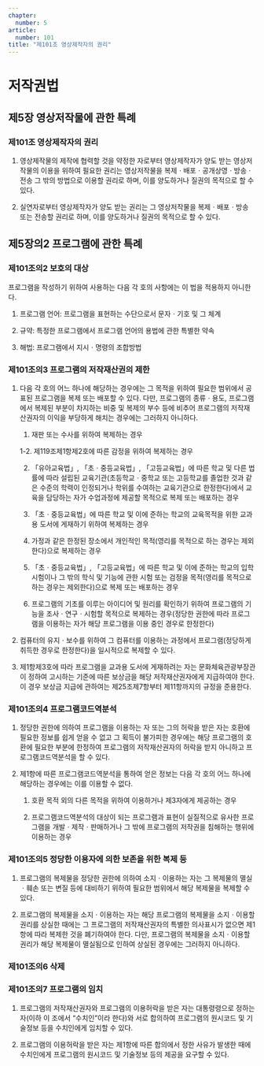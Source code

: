 ```yaml
---
chapter:
  number: 5
article:
  number: 101
title: "제101조 영상제작자의 권리"
---
```

# 저작권법

## 제5장 영상저작물에 관한 특례

### 제101조 영상제작자의 권리

1. 영상제작물의 제작에 협력할 것을 약정한 자로부터 영상제작자가 양도 받는 영상저작물의 이용을 위하여 필요한 권리는 영상저작물을 복제ㆍ배포ㆍ공개상영ㆍ방송ㆍ전송 그 밖의 방법으로 이용할 권리로 하며, 이를 양도하거나 질권의 목적으로 할 수 있다.

2. 실연자로부터 영상제작자가 양도 받는 권리는 그 영상저작물을 복제ㆍ배포ㆍ방송 또는 전송할 권리로 하며, 이를 양도하거나 질권의 목적으로 할 수 있다.

## 제5장의2 프로그램에 관한 특례

### 제101조의2 보호의 대상

프로그램을 작성하기 위하여 사용하는 다음 각 호의 사항에는 이 법을 적용하지 아니한다.

1. 프로그램 언어: 프로그램을 표현하는 수단으로서 문자ㆍ기호 및 그 체계

2. 규약: 특정한 프로그램에서 프로그램 언어의 용법에 관한 특별한 약속

3. 해법: 프로그램에서 지시ㆍ명령의 조합방법

### 제101조의3 프로그램의 저작재산권의 제한

1. 다음 각 호의 어느 하나에 해당하는 경우에는 그 목적을 위하여 필요한 범위에서 공표된 프로그램을 복제 또는 배포할 수 있다. 다만, 프로그램의 종류ㆍ용도, 프로그램에서 복제된 부분이 차지하는 비중 및 복제의 부수 등에 비추어 프로그램의 저작재산권자의 이익을 부당하게 해치는 경우에는 그러하지 아니하다.

    1. 재판 또는 수사를 위하여 복제하는 경우

    1-2. 제119조제1항제2호에 따른 감정을 위하여 복제하는 경우

    2. 「유아교육법」, 「초ㆍ중등교육법」, 「고등교육법」에 따른 학교 및 다른 법률에 따라 설립된 교육기관(초등학교ㆍ중학교 또는 고등학교를 졸업한 것과 같은 수준의 학력이 인정되거나 학위를 수여하는 교육기관으로 한정한다)에서 교육을 담당하는 자가 수업과정에 제공할 목적으로 복제 또는 배포하는 경우

    3. 「초ㆍ중등교육법」에 따른 학교 및 이에 준하는 학교의 교육목적을 위한 교과용 도서에 게재하기 위하여 복제하는 경우

    4. 가정과 같은 한정된 장소에서 개인적인 목적(영리를 목적으로 하는 경우는 제외한다)으로 복제하는 경우

    5. 「초ㆍ중등교육법」, 「고등교육법」에 따른 학교 및 이에 준하는 학교의 입학시험이나 그 밖의 학식 및 기능에 관한 시험 또는 검정을 목적(영리를 목적으로 하는 경우는 제외한다)으로 복제 또는 배포하는 경우

    6. 프로그램의 기초를 이루는 아이디어 및 원리를 확인하기 위하여 프로그램의 기능을 조사ㆍ연구ㆍ시험할 목적으로 복제하는 경우(정당한 권한에 따라 프로그램을 이용하는 자가 해당 프로그램을 이용 중인 경우로 한정한다)

2. 컴퓨터의 유지ㆍ보수를 위하여 그 컴퓨터를 이용하는 과정에서 프로그램(정당하게 취득한 경우로 한정한다)을 일시적으로 복제할 수 있다.

3. 제1항제3호에 따라 프로그램을 교과용 도서에 게재하려는 자는 문화체육관광부장관이 정하여 고시하는 기준에 따른 보상금을 해당 저작재산권자에게 지급하여야 한다. 이 경우 보상금 지급에 관하여는 제25조제7항부터 제11항까지의 규정을 준용한다.

### 제101조의4 프로그램코드역분석

1. 정당한 권한에 의하여 프로그램을 이용하는 자 또는 그의 허락을 받은 자는 호환에 필요한 정보를 쉽게 얻을 수 없고 그 획득이 불가피한 경우에는 해당 프로그램의 호환에 필요한 부분에 한정하여 프로그램의 저작재산권자의 허락을 받지 아니하고 프로그램코드역분석을 할 수 있다.

2. 제1항에 따른 프로그램코드역분석을 통하여 얻은 정보는 다음 각 호의 어느 하나에 해당하는 경우에는 이를 이용할 수 없다.

    1. 호환 목적 외의 다른 목적을 위하여 이용하거나 제3자에게 제공하는 경우

    2. 프로그램코드역분석의 대상이 되는 프로그램과 표현이 실질적으로 유사한 프로그램을 개발ㆍ제작ㆍ판매하거나 그 밖에 프로그램의 저작권을 침해하는 행위에 이용하는 경우

### 제101조의5 정당한 이용자에 의한 보존을 위한 복제 등

1. 프로그램의 복제물을 정당한 권한에 의하여 소지ㆍ이용하는 자는 그 복제물의 멸실ㆍ훼손 또는 변질 등에 대비하기 위하여 필요한 범위에서 해당 복제물을 복제할 수 있다.

2. 프로그램의 복제물을 소지ㆍ이용하는 자는 해당 프로그램의 복제물을 소지ㆍ이용할 권리를 상실한 때에는 그 프로그램의 저작재산권자의 특별한 의사표시가 없으면 제1항에 따라 복제한 것을 폐기하여야 한다. 다만, 프로그램의 복제물을 소지ㆍ이용할 권리가 해당 복제물이 멸실됨으로 인하여 상실된 경우에는 그러하지 아니하다.

### 제101조의6 삭제

### 제101조의7 프로그램의 임치

1. 프로그램의 저작재산권자와 프로그램의 이용허락을 받은 자는 대통령령으로 정하는 자(이하 이 조에서 “수치인”이라 한다)와 서로 합의하여 프로그램의 원시코드 및 기술정보 등을 수치인에게 임치할 수 있다.

2. 프로그램의 이용허락을 받은 자는 제1항에 따른 합의에서 정한 사유가 발생한 때에 수치인에게 프로그램의 원시코드 및 기술정보 등의 제공을 요구할 수 있다.
